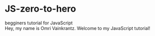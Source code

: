 # JS-zero-to-hero
begginers tutorial for JavaScript<br>
Hey, my name is Omri Vainkrantz.
Welcome to my JavaScript tutorial!
